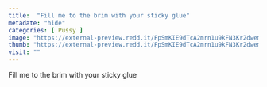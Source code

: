 ```yaml
---
title:  "Fill me to the brim with your sticky glue"
metadate: "hide"
categories: [ Pussy ]
image: "https://external-preview.redd.it/FpSmKIE9dTcA2mrn1u9kFN3Kr2dwemq8FjWlRkVklgc.png?auto=webp&s=c10031987fbd0435f72b6ce68738ebab1c7db29a"
thumb: "https://external-preview.redd.it/FpSmKIE9dTcA2mrn1u9kFN3Kr2dwemq8FjWlRkVklgc.png?width=1080&crop=smart&auto=webp&s=be2c5ff07edd92e569e69c2fee39a4b5ea0895e3"
visit: ""
---
```

Fill me to the brim with your sticky glue

